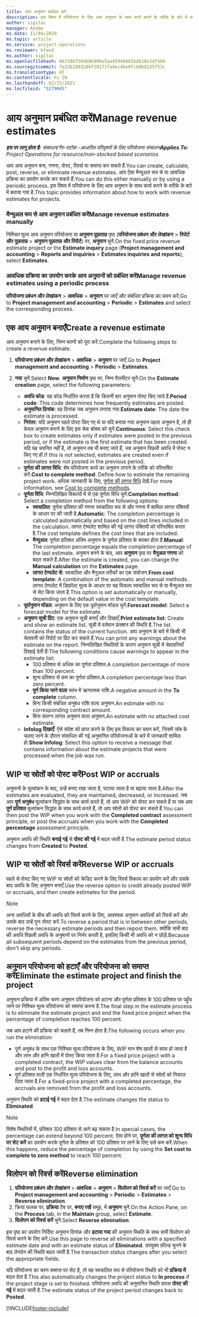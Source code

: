 ```yaml
---
title: आय अनुमान प्रबंधित करें
description: इस विषय में परियोजना के लिए आय अनुमान के साथ कार्य करने के तरीके के बारे में बताया गया है.
author: sigitac
manager: Annbe
ms.date: 11/04/2020
ms.topic: article
ms.service: project-operations
ms.reviewer: kfend
ms.author: sigitac
ms.openlocfilehash: b63346f56db8b906e5aa45940465bdb18e3df480
ms.sourcegitcommit: fa32b1893286f20271fa4ec4be8fc68bd135f53c
ms.translationtype: HT
ms.contentlocale: hi-IN
ms.lasthandoff: 02/15/2021
ms.locfileid: "5279005"
---
```

# <a name="manage-revenue-estimates"></a><span data-ttu-id="57f44-103">आय अनुमान प्रबंधित करें</span><span class="sxs-lookup"><span data-stu-id="57f44-103">Manage revenue estimates</span></span>

<span data-ttu-id="57f44-104">_**इस पर लागू होता है:** संसाधन/गैर-स्टॉक -आधारित परिदृश्यों के लिए परियोजना संचालन_</span><span class="sxs-lookup"><span data-stu-id="57f44-104">_**Applies To:** Project Operations for resource/non-stocked based scenarios_</span></span>

<span data-ttu-id="57f44-105">आप आय अनुमान बना, गणना, पोस्ट, रिवर्स या समाप्त कर सकते हैं.</span><span class="sxs-lookup"><span data-stu-id="57f44-105">You can create, calculate, post, reverse, or eliminate revenue estimates.</span></span> <span data-ttu-id="57f44-106">आप ऐसा मैन्युअल रूप से या आवधिक प्रक्रिया का उपयोग करके कर सकते हैं.</span><span class="sxs-lookup"><span data-stu-id="57f44-106">You can do this either manually or by using a periodic process.</span></span> <span data-ttu-id="57f44-107">इस विषय में परियोजना के लिए आय अनुमान के साथ कार्य करने के तरीके के बारे में बताया गया है.</span><span class="sxs-lookup"><span data-stu-id="57f44-107">This topic provides information about how to work with revenue estimates for projects.</span></span>

### <a name="manage-revenue-estimates-manually"></a><span data-ttu-id="57f44-108">मैन्युअल रूप से आय अनुमान प्रबंधित करें</span><span class="sxs-lookup"><span data-stu-id="57f44-108">Manage revenue estimates manually</span></span>

<span data-ttu-id="57f44-109">निश्चित मूल्य आय अनुमान परियोजना या **अनुमान पूछताछ** पृष्ठ (**परियोजना प्रबंधन और लेखांकन** > **रिपोर्ट और पूछताछ** > **अनुमान पूछताछ और रिपोर्ट**) पर, **अनुमान** चुनें.</span><span class="sxs-lookup"><span data-stu-id="57f44-109">On the fixed price revenue estimate project or the **Estimate inquiry** page (**Project management and accounting** > **Reports and inquiries** > **Estimates inquiries and reports**), select **Estimates**.</span></span>

### <a name="manage-revenue-estimates-using-a-periodic-process"></a><span data-ttu-id="57f44-110">आवधिक प्रक्रिया का उपयोग करके आय अनुमानों को प्रबंधित करें</span><span class="sxs-lookup"><span data-stu-id="57f44-110">Manage revenue estimates using a periodic process</span></span>

<span data-ttu-id="57f44-111">**परियोजना प्रबंधन और लेखांकन** > **आवधिक** > **अनुमान** पर जाएँ और संबंधित प्रक्रिया का चयन करें.</span><span class="sxs-lookup"><span data-stu-id="57f44-111">Go to **Project management and accounting** > **Periodic** > **Estimates** and select the corresponding process.</span></span>

## <a name="create-a-revenue-estimate"></a><span data-ttu-id="57f44-112">एक आय अनुमान बनाएँ</span><span class="sxs-lookup"><span data-stu-id="57f44-112">Create a revenue estimate</span></span>

<span data-ttu-id="57f44-113">आय अनुमान बनाने के लिए, निम्न चरणों को पूरा करें.</span><span class="sxs-lookup"><span data-stu-id="57f44-113">Complete the following steps to create a revenue estimate.</span></span> 

1. <span data-ttu-id="57f44-114">**परियोजना प्रबंधन और लेखांकन** > **आवधिक** > **अनुमान** पर जाएँ.</span><span class="sxs-lookup"><span data-stu-id="57f44-114">Go to **Project management and accounting** > **Periodic** > **Estimates**.</span></span>
2. <span data-ttu-id="57f44-115">**नया** चुनें.</span><span class="sxs-lookup"><span data-stu-id="57f44-115">Select **New**.</span></span> <span data-ttu-id="57f44-116">**अनुमान निर्माण** पृष्ठ पर, निम्न पैरामीटर चुनें:</span><span class="sxs-lookup"><span data-stu-id="57f44-116">On the **Estimate creation** page, select the following parameters:</span></span>

   - <span data-ttu-id="57f44-117">**अवधि कोड**: यह कोड निर्धारित करता है कि कितनी बार अनुमान पोस्ट किए जाते हैं.</span><span class="sxs-lookup"><span data-stu-id="57f44-117">**Period code**: This code determines how frequently estimates are posted.</span></span>
   - <span data-ttu-id="57f44-118">**अनुमानित दिनांक**: वह दिनांक जब अनुमान लगाया गया.</span><span class="sxs-lookup"><span data-stu-id="57f44-118">**Estimate date**: The date the estimate is processed.</span></span>
   - <span data-ttu-id="57f44-119">**निरंतर**: यदि अनुमान पहले पोस्ट किए गए थे या यदि बनाया गया अनुमान पहला अनुमान है, तो ही केवल अनुमान बनाने के लिए इस चेक बॉक्स को चुनें.</span><span class="sxs-lookup"><span data-stu-id="57f44-119">**Continuous**: Select this check box to create estimates only if estimates were posted in the previous period, or if the estimate is the first estimate that has been created.</span></span> <span data-ttu-id="57f44-120">यदि यह चयनित नहीं है, तो अनुमान तब भी बनाए जाते हैं, जब अनुमान पिछली अवधि में पोस्ट न किए गए हों.</span><span class="sxs-lookup"><span data-stu-id="57f44-120">If this is not selected, estimates are created even if estimates were not posted in the previous period.</span></span>
   - <span data-ttu-id="57f44-121">**पूर्णता की लागत विधि**: शेष परियोजना कार्य का अनुमान लगाने के तरीके को परिभाषित करें.</span><span class="sxs-lookup"><span data-stu-id="57f44-121">**Cost to complete method**: Define how to estimate the remaining project work.</span></span> <span data-ttu-id="57f44-122">अधिक जानकारी के लिए, [पूर्णता की लागत विधि](cost-complete-methods.md) देखें.</span><span class="sxs-lookup"><span data-stu-id="57f44-122">For more information, see [Cost to complete methods](cost-complete-methods.md).</span></span>
   - <span data-ttu-id="57f44-123">**पूर्णता विधि**: निम्नलिखित विकल्पों में से एक पूर्णता विधि चुनें:</span><span class="sxs-lookup"><span data-stu-id="57f44-123">**Completion method**: Select a completion method from the following options:</span></span>
     - <span data-ttu-id="57f44-124">**स्वचालित**: पूर्णता प्रतिशत की गणना स्वचालित रूप से और गणना में शामिल लागत पंक्तियों के आधार पर की जाती है.</span><span class="sxs-lookup"><span data-stu-id="57f44-124">**Automatic**: The completion percentage is calculated automatically and based on the cost lines included in the calculation.</span></span> <span data-ttu-id="57f44-125">लागत टेम्पलेट शामिल की गई लागत पंक्तियों को परिभाषित करता है.</span><span class="sxs-lookup"><span data-stu-id="57f44-125">The cost template defines the cost lines that are included.</span></span>
     - <span data-ttu-id="57f44-126">**मैन्युअल**: पूर्णता प्रतिशत अंतिम अनुमान के पूर्णता प्रतिशत के बराबर होता है.</span><span class="sxs-lookup"><span data-stu-id="57f44-126">**Manual**: The completion percentage equals the completion percentage of the last estimate.</span></span> <span data-ttu-id="57f44-127">अनुमान बनने के बाद, आप **अनुमान** पृष्ठ पर **मैनुअल गणना** को बदल सकते हैं.</span><span class="sxs-lookup"><span data-stu-id="57f44-127">After the estimate is created, you can change the **Manual calculation** on the **Estimates** page.</span></span>
     - <span data-ttu-id="57f44-128">**लागत टेम्पलेट से**: स्वचालित और मैनुअल तरीकों का एक संयोजन.</span><span class="sxs-lookup"><span data-stu-id="57f44-128">**From cost template**: A combination of the automatic and manual methods.</span></span> <span data-ttu-id="57f44-129">लागत टेम्पलेट में डिफ़ॉल्ट मूल्य के आधार पर यह विकल्प स्वचालित रूप से या मैन्युअल रूप से सेट किया जाता है.</span><span class="sxs-lookup"><span data-stu-id="57f44-129">This option is set automatically or manually, depending on the default value in the cost template.</span></span>
   - <span data-ttu-id="57f44-130">**पूर्वानुमान मॉडल**: अनुमान के लिए एक पूर्वानुमान मॉडल चुनें.</span><span class="sxs-lookup"><span data-stu-id="57f44-130">**Forecast model**: Select a forecast model for the estimate.</span></span>
   - <span data-ttu-id="57f44-131">**अनुमान सूची प्रिंट**: एक अनुमान सूची बनाएँ और दिखाएँ.</span><span class="sxs-lookup"><span data-stu-id="57f44-131">**Print estimate list**: Create and show an estimate list.</span></span> <span data-ttu-id="57f44-132">सूची में वर्तमान फ़ंक्शन की स्थिति है.</span><span class="sxs-lookup"><span data-stu-id="57f44-132">The list contains the status of the current function.</span></span> <span data-ttu-id="57f44-133">आप अनुमान के बारे में किसी भी चेतावनी को रिपोर्ट पर प्रिंट कर सकते हैं.</span><span class="sxs-lookup"><span data-stu-id="57f44-133">You can print any warnings about the estimate on the report.</span></span> <span data-ttu-id="57f44-134">निम्नलिखित स्थितियों के कारण अनुमान सूची में चेतावनियाँ दिखाई देती हैं:</span><span class="sxs-lookup"><span data-stu-id="57f44-134">The following conditions cause warnings to appear in the estimate list:</span></span>
     - <span data-ttu-id="57f44-135">100 प्रतिशत से अधिक का पूर्णता प्रतिशत.</span><span class="sxs-lookup"><span data-stu-id="57f44-135">A completion percentage of more than 100 percent.</span></span>
     - <span data-ttu-id="57f44-136">शून्य प्रतिशत से कम का पूर्णता प्रतिशत.</span><span class="sxs-lookup"><span data-stu-id="57f44-136">A completion percentage less than zero percent.</span></span>
     - <span data-ttu-id="57f44-137">**पूर्ण किया जाने वाला** स्तंभ में ऋणात्मक राशि.</span><span class="sxs-lookup"><span data-stu-id="57f44-137">A negative amount in the **To complete** column.</span></span>
     - <span data-ttu-id="57f44-138">बिना किसी संबंधित अनुबंध राशि वाला अनुमान.</span><span class="sxs-lookup"><span data-stu-id="57f44-138">An estimate with no corresponding contract amount.</span></span>
     - <span data-ttu-id="57f44-139">बिना संलग्न लागत अनुमान वाला अनुमान.</span><span class="sxs-lookup"><span data-stu-id="57f44-139">An estimate with no attached cost estimate.</span></span>
   - <span data-ttu-id="57f44-140">**Infolog दिखाएँ**: ऐसे संदेश को प्राप्त करने के लिए इस विकल्प का चयन करें, जिसमें जॉब के चलाए जाने के दौरान संसाधित की गई अनुमानित परियोजनाओं के बारे में जानकारी शामिल हो.</span><span class="sxs-lookup"><span data-stu-id="57f44-140">**Show Infolog**: Select this option to receive a message that contains information about the estimate projects that were processed when the job was run.</span></span>


## <a name="post-wip-or-accruals"></a><span data-ttu-id="57f44-141">WIP या स्रोतों को पोस्ट करें</span><span class="sxs-lookup"><span data-stu-id="57f44-141">Post WIP or accruals</span></span>

<span data-ttu-id="57f44-142">अनुमानों के मूल्यांकन के बाद, उन्हें बनाए रखा जाता है, घटाया जाता है या बढ़ाया जाता है.</span><span class="sxs-lookup"><span data-stu-id="57f44-142">After the estimates are evaluated, they are maintained, decreased, or increased.</span></span> <span data-ttu-id="57f44-143">जब आप **पूर्ण अनुबंध** मूल्यांकन सिद्धांत के साथ कार्य करते हैं, तो आप WIP को पोस्ट कर सकते हैं या जब आप **पूर्ण प्रतिशत** मूल्यांकन सिद्धांत के साथ कार्य करते हैं, तो आप स्रोतों को पोस्ट कर सकते हैं.</span><span class="sxs-lookup"><span data-stu-id="57f44-143">You can then post the WIP when you work with the **Completed contract** assessment principle, or post the accruals when you work with the **Completed percentage** assessment principle.</span></span>
  
<span data-ttu-id="57f44-144">अनुमान अवधि की स्थिति **बनाई गई** से **पोस्ट की गई** में बदल जाती है.</span><span class="sxs-lookup"><span data-stu-id="57f44-144">The estimate period status changes from **Created** to **Posted**.</span></span>

## <a name="reverse-wip-or-accruals"></a><span data-ttu-id="57f44-145">WIP या स्रोतों को रिवर्स करें</span><span class="sxs-lookup"><span data-stu-id="57f44-145">Reverse WIP or accruals</span></span>

<span data-ttu-id="57f44-146">पहले से पोस्ट किए गए WIP या स्रोतों को क्रेडिट करने के लिए रिवर्स विकल्प का उपयोग करें और उसके बाद अवधि के लिए अनुमान बनाएँ.</span><span class="sxs-lookup"><span data-stu-id="57f44-146">Use the reverse option to credit already posted WIP or accruals, and then create estimates for the period.</span></span>

> [!NOTE]
> <span data-ttu-id="57f44-147">अन्य अवधियों के बीच की अवधि को रिवर्स करने के लिए, आवश्यक अनुमान अवधियों को रिवर्स करें और उसके बाद उन्हें पुनः पोस्ट करें.</span><span class="sxs-lookup"><span data-stu-id="57f44-147">To reverse a period that is in between other periods, reverse the necessary estimate periods and then repost them.</span></span> <span data-ttu-id="57f44-148">क्योंकि सभी बाद की अवधि पिछली अवधि के अनुमानों पर निर्भर करती है, इसलिए किसी भी अवधि को न छोड़ें.</span><span class="sxs-lookup"><span data-stu-id="57f44-148">Because all subsequent periods depend on the estimates from the previous period, don't skip any periods.</span></span>

## <a name="eliminate-the-estimate-project-and-finish-the-project"></a><span data-ttu-id="57f44-149">अनुमान परियोजना को हटाएँ और परियोजना को समाप्त करें</span><span class="sxs-lookup"><span data-stu-id="57f44-149">Eliminate the estimate project and finish the project</span></span>

<span data-ttu-id="57f44-150">अनुमान प्रक्रिया में अंतिम चरण अनुमान परियोजना को हटाना और पूर्णता प्रतिशत के 100 प्रतिशत पर पहुँच जाने पर निश्चित मूल्य परियोजना को समाप्त करना है.</span><span class="sxs-lookup"><span data-stu-id="57f44-150">The final step in the estimate process is to eliminate the estimate project and end the fixed price project when the percentage of completion reaches 100 percent.</span></span>

<span data-ttu-id="57f44-151">जब आप हटाने की प्रक्रिया को चलाते हैं, तब निम्न होता है:</span><span class="sxs-lookup"><span data-stu-id="57f44-151">The following occurs when you run the elimination:</span></span>

- <span data-ttu-id="57f44-152">पूर्ण अनुबंध के साथ एक निश्चित मूल्य परियोजना के लिए, WIP मान शेष खातों से साफ हो जाता है और लाभ और हानि खातों में पोस्ट किया जाता है.</span><span class="sxs-lookup"><span data-stu-id="57f44-152">For a fixed price project with a completed contract, the WIP values clear from the balance accounts and post to the profit and loss accounts.</span></span>
- <span data-ttu-id="57f44-153">पूर्ण प्रतिशत वाली एक निर्धारित मूल्य परियोजना के लिए, लाभ और हानि खातों से स्रोतों को निकाल दिया जाता है.</span><span class="sxs-lookup"><span data-stu-id="57f44-153">For a fixed-price project with a completed percentage, the accruals are removed from the profit and loss accounts.</span></span>

<span data-ttu-id="57f44-154">अनुमान स्थिति को **हटाई गई** में बदल देता है.</span><span class="sxs-lookup"><span data-stu-id="57f44-154">The estimate changes the status to **Eliminated**.</span></span>

> [!NOTE]
> <span data-ttu-id="57f44-155">विशेष स्थितियों में, प्रतिशत 100 प्रतिशत से आगे बढ़ सकता है.</span><span class="sxs-lookup"><span data-stu-id="57f44-155">In special cases, the percentage can extend beyond 100 percent.</span></span> <span data-ttu-id="57f44-156">ऐसा होने पर, **पूर्णता की लागत को शून्य विधि पर सेट करें** का उपयोग करके पूर्णता के प्रतिशत को 100 प्रतिशत पर लाने के लिए उसे कम करें.</span><span class="sxs-lookup"><span data-stu-id="57f44-156">When this happens, reduce the percentage of completion by using the **Set cost to complete to zero method** to reach 100 percent.</span></span>

## <a name="reverse-elimination"></a><span data-ttu-id="57f44-157">विलोपन को रिवर्स करें</span><span class="sxs-lookup"><span data-stu-id="57f44-157">Reverse elimination</span></span>

1. <span data-ttu-id="57f44-158">**परियोजना प्रबंधन और लेखांकन** > **आवधिक** > **अनुमान** > **विलोपन को रिवर्स करें** पर जाएँ.</span><span class="sxs-lookup"><span data-stu-id="57f44-158">Go to **Project management and accounting** > **Periodic** > **Estimates** > **Reverse elimination**.</span></span> 
2. <span data-ttu-id="57f44-159">क्रिया फलक पर, **प्रक्रिया** टैब पर, **बनाए रखें** समूह, में **अनुमान** चुनें.</span><span class="sxs-lookup"><span data-stu-id="57f44-159">On the Action Pane, on the **Process** tab, in the **Maintain** group, select **Estimate**.</span></span> 
3. <span data-ttu-id="57f44-160">**विलोपन को रिवर्स करें** चुनें.</span><span class="sxs-lookup"><span data-stu-id="57f44-160">Select **Reverse elimination**.</span></span>

<span data-ttu-id="57f44-161">इस पृष्ठ का उपयोग निर्दिष्ट अनुमान दिनांक और **हटाया गया** की अनुमान स्थिति के साथ सभी विलोपन को रिवर्स करने के लिए करें.</span><span class="sxs-lookup"><span data-stu-id="57f44-161">Use this page to reverse all eliminations with a specified estimate date and with an estimate status of **Eliminated**.</span></span> <span data-ttu-id="57f44-162">उपयुक्त फ़ील्ड चुनने के बाद लेनदेन की स्थिति बदल जाती है.</span><span class="sxs-lookup"><span data-stu-id="57f44-162">The transaction status changes after you select the appropriate fields.</span></span>

<span data-ttu-id="57f44-163">यदि परियोजना का चरण समाप्त पर सेट है, तो यह स्वचालित रूप से परियोजना स्थिति को भी **प्रक्रिया में** बदल देता है.</span><span class="sxs-lookup"><span data-stu-id="57f44-163">This also automatically changes the project status to **In process** if the project stage is set to finished.</span></span> <span data-ttu-id="57f44-164">परियोजना अवधि की अनुमानित स्थिति वापस **पोस्ट की गई** में बदल जाती है.</span><span class="sxs-lookup"><span data-stu-id="57f44-164">The estimate status of the project period changes back to **Posted**.</span></span>


[!INCLUDE[footer-include](../includes/footer-banner.md)]